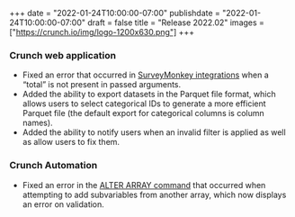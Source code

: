 +++
date = "2022-01-24T10:00:00-07:00"
publishdate = "2022-01-24T10:00:00-07:00"
draft = false
title = "Release 2022.02"
images = ["https://crunch.io/img/logo-1200x630.png"]
+++

### Crunch web application

- Fixed an error that occurred in [SurveyMonkey integrations](https://help.crunch.io/hc/en-us/sections/360013455812-SurveyMonkey) when a “total” is not present in passed arguments.
- Added the ability to export datasets in the Parquet file format, which allows users to select categorical IDs to generate a more efficient Parquet file (the default export for categorical columns is column names).
- Added the ability to notify users when an invalid filter is applied as well as allow users to fix them.

### Crunch Automation

- Fixed an error in the [ALTER ARRAY command](https://help.crunch.io/hc/en-us/articles/360045427871-ALTER-ARRAY-command) that occurred when attempting to add subvariables from another array, which now displays an error on validation.
